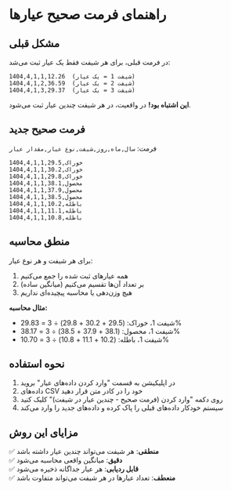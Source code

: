 # راهنمای فرمت صحیح عیارها

## مشکل قبلی
در فرمت قبلی، برای هر شیفت فقط یک عیار ثبت می‌شد:
```
1404,4,1,1,12.26  (شیفت 1 = یک عیار)
1404,4,1,2,36.59  (شیفت 2 = یک عیار)
1404,4,1,3,29.37  (شیفت 3 = یک عیار)
```

**این اشتباه بود!** در واقعیت، در هر شیفت چندین عیار ثبت می‌شود.

## فرمت صحیح جدید
فرمت: `سال,ماه,روز,شیفت,نوع عیار,مقدار عیار`

```csv
1404,4,1,1,خوراک,29.5
1404,4,1,1,خوراک,30.2
1404,4,1,1,خوراک,29.8
1404,4,1,1,محصول,38.1
1404,4,1,1,محصول,37.9
1404,4,1,1,محصول,38.5
1404,4,1,1,باطله,10.2
1404,4,1,1,باطله,11.1
1404,4,1,1,باطله,10.8
```

## منطق محاسبه
برای هر شیفت و هر نوع عیار:
1. همه عیارهای ثبت شده را جمع می‌کنیم
2. بر تعداد آن‌ها تقسیم می‌کنیم (میانگین ساده)
3. هیچ وزن‌دهی یا محاسبه پیچیده‌ای نداریم

**مثال محاسبه:**
- شیفت 1، خوراک: (29.5 + 30.2 + 29.8) ÷ 3 = 29.83%
- شیفت 1، محصول: (38.1 + 37.9 + 38.5) ÷ 3 = 38.17%
- شیفت 1، باطله: (10.2 + 11.1 + 10.8) ÷ 3 = 10.70%

## نحوه استفاده
1. در اپلیکیشن به قسمت "وارد کردن داده‌های عیار" بروید
2. داده‌های CSV خود را در کادر متن قرار دهید
3. روی دکمه "وارد کردن (فرمت صحیح - چندین عیار در شیفت)" کلیک کنید
4. سیستم خودکار داده‌های قبلی را پاک کرده و داده‌های جدید را وارد می‌کند

## مزایای این روش
✅ **منطقی**: هر شیفت می‌تواند چندین عیار داشته باشد  
✅ **دقیق**: میانگین واقعی محاسبه می‌شود  
✅ **قابل ردیابی**: هر عیار جداگانه ذخیره می‌شود  
✅ **منعطف**: تعداد عیارها در هر شیفت می‌تواند متفاوت باشد 